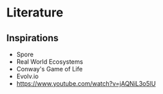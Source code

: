 # Literature

## Inspirations
* Spore
* Real World Ecosystems
* Conway's Game of Life
* Evolv.io
 * https://www.youtube.com/watch?v=jAQNiL3o5lU

